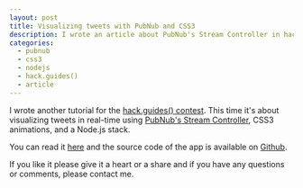 ```yaml
---
layout: post
title: Visualizing tweets with PubNub and CSS3
description: I wrote an article about PubNub's Stream Controller in hack.guides()
categories:
  - pubnub
  - css3
  - nodejs
  - hack.guides()
  - article
---
```


I wrote another tutorial for the [hack.guides() contest](http://tutorials.pluralsight.com/contest/). This time it's about visualizing tweets in real-time using [PubNub's Stream Controller](https://www.pubnub.com/products/stream-controller/), CSS3 animations, and a Node.js stack.

You can read it [here](http://tutorials.pluralsight.com/interesting-apis/visualizing-tweets-with-pubnub-s-stream-controller-and-css3-animations) and the source code of the app is available on [Github](https://github.com/eh3rrera/visual-tweets).

If you like it please give it a heart or a share and if you have any questions or comments, please contact me.